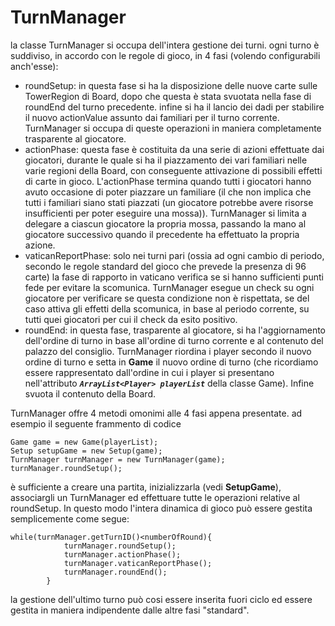# TurnManager
la classe TurnManager si occupa dell'intera gestione dei turni. ogni turno è suddiviso, in accordo con le regole di gioco, in 4 fasi (volendo configurabili anch'esse):
* roundSetup: in questa fase si ha la disposizione delle nuove carte sulle TowerRegion di Board, dopo che questa è stata svuotata nella fase di roundEnd del turno precedente. infine si ha il lancio dei dadi per stabilire il nuovo actionValue assunto dai familiari per il turno corrente. TurnManager si occupa di queste operazioni in maniera completamente trasparente al giocatore.
* actionPhase: questa fase è costituita da una serie di azioni effettuate dai giocatori, durante le quale si ha il piazzamento dei vari familiari nelle varie regioni della Board, con conseguente attivazione di possibili effetti di carte in gioco. L'actionPhase termina quando tutti i giocatori hanno avuto occasione di poter piazzare un familiare (il che non implica che tutti i familiari siano stati piazzati (un giocatore potrebbe avere risorse insufficienti per poter eseguire una mossa)). TurnManager si limita a delegare a ciascun giocatore la propria mossa, passando la mano al giocatore successivo quando il precedente ha effettuato la propria azione.
* vaticanReportPhase: solo nei turni pari (ossia ad ogni cambio di periodo, secondo le regole standard del gioco che prevede la presenza di 96 carte) la fase di rapporto in vaticano verifica se si hanno sufficienti punti fede per evitare la scomunica. TurnManager esegue un check su ogni giocatore per verificare se questa condizione non è rispettata, se del caso attiva gli effetti della scomunica, in base al periodo corrente, su tutti quei giocatori per cui il check da esito positivo.
* roundEnd: in questa fase, trasparente al giocatore, si ha l'aggiornamento dell'ordine di turno in base all'ordine di turno corrente e al contenuto del palazzo del consiglio. TurnManager riordina i player secondo il nuovo ordine di turno e setta in **Game** il nuovo ordine di turno (che ricordiamo essere rappresentato dall'ordine in cui i player si presentano nell'attributo *__`ArrayList<Player> playerList`__* della classe Game). Infine svuota il contenuto della Board.

TurnManager offre 4 metodi omonimi alle 4 fasi appena presentate. ad esempio il seguente frammento di codice

```
Game game = new Game(playerList);
Setup setupGame = new Setup(game);
TurnManager turnManager = new TurnManager(game);
turnManager.roundSetup();
```

è sufficiente a creare una partita, inizializzarla (vedi **SetupGame**), associargli un TurnManager ed effettuare tutte le operazioni relative al roundSetup.
In questo modo l'intera dinamica di gioco può essere gestita semplicemente come segue:
```
while(turnManager.getTurnID()<numberOfRound){
			turnManager.roundSetup();
			turnManager.actionPhase();
			turnManager.vaticanReportPhase();
			turnManager.roundEnd();
		}
```
la gestione dell'ultimo turno può cosi essere inserita fuori ciclo ed essere gestita in maniera indipendente dalle altre fasi "standard".
